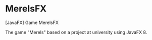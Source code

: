 # MerelsFX
[JavaFX] Game MerelsFX

The game "Merels" based on a project at university using JavaFX 8.